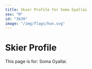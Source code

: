 ```yaml
---
title: Skier Profile for Soma Gyallai
sex: "M"
id: "3639"
image: "/img/flags/hun.svg" 
---
```


# Skier Profile

This page is for: Soma Gyallai.
    